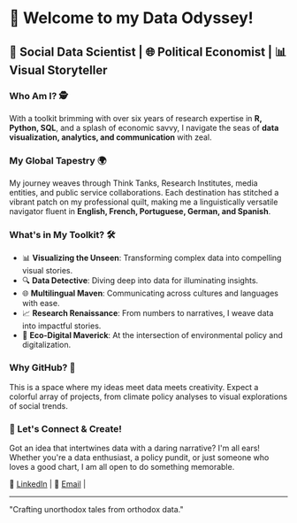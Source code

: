 # 🚀 Welcome to my Data Odyssey!

## 🧠 Social Data Scientist | 🌐 Political Economist | 📊 Visual Storyteller

### Who Am I? 🕵️
With a toolkit brimming with over six years of research expertise in **R, Python, SQL**, and a splash of economic savvy, I navigate the seas of **data visualization, analytics, and communication** with zeal.

### My Global Tapestry 🌍
My journey weaves through Think Tanks, Research Institutes, media entities, and public service collaborations. Each destination has stitched a vibrant patch on my professional quilt, making me a linguistically versatile navigator fluent in **English, French, Portuguese, German, and Spanish**.

### What's in My Toolkit? 🛠️
- 📊 **Visualizing the Unseen**: Transforming complex data into compelling visual stories.
- 🔍 **Data Detective**: Diving deep into data for illuminating insights.
- 🌐 **Multilingual Maven**: Communicating across cultures and languages with ease.
- 📈 **Research Renaissance**: From numbers to narratives, I weave data into impactful stories.
- 🌿 **Eco-Digital Maverick**: At the intersection of environmental policy and digitalization.

### Why GitHub? 🌌
This is a space where my ideas meet data meets creativity. Expect a colorful array of projects, from climate policy analyses to visual explorations of social trends. 

### 🤝 Let's Connect & Create!
Got an idea that intertwines data with a daring narrative? I'm all ears! Whether you're a data enthusiast, a policy pundit, or just someone who loves a good chart, I am all open to do something memorable.

🔗 [LinkedIn](https://www.linkedin.com/in/renato-ventocilla-franco-b341b715b/) | 📩 [Email](ventocillarenato@gmail.com) |

---

"Crafting unorthodox tales from orthodox data."
